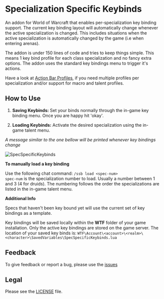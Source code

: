 # Specialization Specific Keybinds

An addon for World of Warcraft that enables per-specialization key binding support. The current key binding layout
will automatically change whenever the active specialization is changed. This includes situations when the active
specialization is automatically changed by the game (i.e when entering arenas).

The addon is under 150 lines of code and tries to keep things simple. This means 1 key bind profile for each
class specialization and no fancy extra options. The addon uses the standard key bindings menu to trigger it's actions.

Have a look at [Action Bar Profiles](https://github.com/Silencer2K/wow-action-bar-profiles), if you need multiple profiles
per specialization and/or support for macro and talent profiles.

## How to Use

1. **Saving Keybinds:** Set your binds normally through the in-game key binding menu. Once you are happy hit 'okay'.

1. **Loading Keybinds:** Activate the desired specialization using the in-game talent menu.

_A message similar to the one bellow will be printed whenever key bindings change_

![SpecSpecificKeybinds](https://i.imgur.com/Pi7GAol.jpg)

**To manually load a key binding**

Use the following chat command: ``/ssb load <spec-num>``  
``spec-num`` is the specialization number to load. Usually a number between 1 and 3 (4 for druids). The numbering
follows the order the specializations are listed in the in-game talent menu.

**Additional Info**

Specs that haven't been key bound yet will use the current set of key bindings as a template.

Key bindings will be saved locally within the __WTF__ folder of your game installation. Only the active key bindings
are stored on the game server. The location of your saved key binds is:
``WTF\Account\<account>\<realm>\<character>\SavedVariables\SpecSpecificKeybinds.lua``

## Feedback
To give feedback or report a bug, please use the [issues](https://github.com/myzb/SpecSpecificKeybinds/issues)

## Legal
Please see the [LICENSE](https://github.com/myzb/SpecSpecificKeybinds/blob/master/LICENSE.txt) file.

